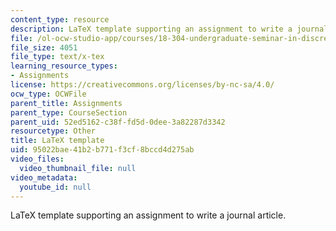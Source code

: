 ```yaml
---
content_type: resource
description: LaTeX template supporting an assignment to write a journal article.
file: /ol-ocw-studio-app/courses/18-304-undergraduate-seminar-in-discrete-mathematics-spring-2015/95022bae41b2b771f3cf8bccd4d275ab_template.tex
file_size: 4051
file_type: text/x-tex
learning_resource_types:
- Assignments
license: https://creativecommons.org/licenses/by-nc-sa/4.0/
ocw_type: OCWFile
parent_title: Assignments
parent_type: CourseSection
parent_uid: 52ed5162-c38f-fd5d-0dee-3a82287d3342
resourcetype: Other
title: LaTeX template
uid: 95022bae-41b2-b771-f3cf-8bccd4d275ab
video_files:
  video_thumbnail_file: null
video_metadata:
  youtube_id: null
---
```

LaTeX template supporting an assignment to write a journal article.